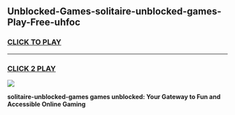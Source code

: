 
## Unblocked-Games-solitaire-unblocked-games-Play-Free-uhfoc
<h3>
<a href="https://premium76.site?title=solitaire-unblocked-games&ref=22A">CLICK TO PLAY</a></h3>
<hr>

<h3>
<a href="https://premium76.site?title=solitaire-unblocked-games&ref=22A">CLICK 2 PLAY</a>
  
</h3>

<a href="https://premium76.site?title=solitaire-unblocked-games&ref=22A"><img src="https://clearcache.store/games.png"></a>


**solitaire-unblocked-games games unblocked: Your Gateway to Fun and Accessible Online Gaming**
